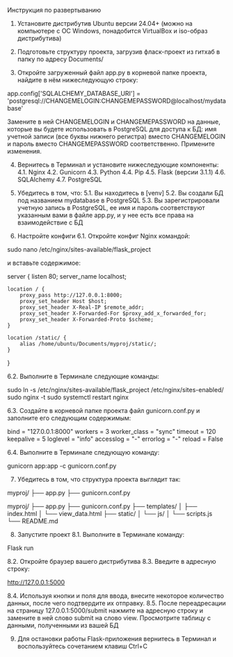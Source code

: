 Инструкция по развертыванию



1. Установите дистрибутив Ubuntu версии 24.04+ (можно на компьютере с ОС Windows, понадобится VirtualBox и iso-образ дистрибутива)



2. Подготовьте структуру проекта, загрузив фласк-проект из гитхаб в папку по адресу Documents/



3. Откройте загруженный файл app.py в корневой папке проекта, найдите в нём нижеследующую строку:

app.config['SQLALCHEMY_DATABASE_URI'] = 'postgresql://CHANGEMELOGIN:CHANGEMEPASSWORD@localhost/mydatabase'

Замените в ней CHANGEMELOGIN и CHANGEMEPASSWORD на данные, которые вы будете использовать в PostgreSQL для доступа к БД: имя учетной записи (все буквы нижнего регистра) вместо CHANGEMELOGIN и пароль вместо CHANGEMEPASSWORD соответственно. Примените изменения.



4. Вернитесь в Терминал и установите нижеследующие компоненты:
4.1. Nginx
4.2. Gunicorn
4.3. Python
4.4. Pip
4.5. Flask (версии 3.1.1)
4.6. SQLAlchemy
4.7. PostgreSQL



5. Убедитесь в том, что:
5.1. Вы находитесь в [venv]
5.2. Вы создали БД под названием mydatabase в PostgreSQL
5.3. Вы зарегистрировали учетную запись в PostgreSQL, ее имя и пароль соответствуют указанным вами в файле app.py, и у нее есть все права на взаимодействие с БД



6. Настройте конфиги
6.1. Откройте конфиг Nginx командой:

sudo nano /etc/nginx/sites-available/flask_project

и вставьте содержимое:

server {
    listen 80;
    server_name localhost;

    location / {
        proxy_pass http://127.0.0.1:8000;
        proxy_set_header Host $host;
        proxy_set_header X-Real-IP $remote_addr;
        proxy_set_header X-Forwarded-For $proxy_add_x_forwarded_for;
        proxy_set_header X-Forwarded-Proto $scheme;
    }

    location /static/ {
        alias /home/ubuntu/Documents/myproj/static/;
    }
}

6.2. Выполните в Терминале следующие команды:

sudo ln -s /etc/nginx/sites-available/flask_project /etc/nginx/sites-enabled/
sudo nginx -t
sudo systemctl restart nginx

6.3. Создайте в корневой папке проекта файл gunicorn.conf.py и заполните его следующим содержимым:

bind = "127.0.0.1:8000"
workers = 3
worker_class = "sync"
timeout = 120
keepalive = 5
loglevel = "info"
accesslog = "-"
errorlog = "-"
reload = False

6.4. Выполните в Терминале следующую команду:

gunicorn app:app -c gunicorn.conf.py



7. Убедитесь в том, что структура проекта выглядит так:

myproj/
├── app.py
├── gunicorn.conf.py

myproj/
├── app.py
├── gunicorn.conf.py
├── templates/
│   ├── index.html
│   └── view_data.html
├── static/
│   └── js/
│   	└── scripts.js
└── README.md

8. Запустите проект
8.1. Выполните в Терминале команду:

Flask run

8.2. Откройте браузер вашего дистрибутива
8.3. Введите в адресную строку:

http://127.0.0.1:5000

8.4. Используя кнопки и поля для ввода, внесите некоторое количество данных, после чего подтвердите их отправку.
8.5. После переадресации на страницу 127.0.0.1:5000/submit нажмите на адресную строку и замените в ней слово submit на слово view. Просмотрите таблицу с данными, полученными из вашей БД



9. Для остановки работы Flask-приложения вернитесь в Терминал и воспользуйтесь сочетанием клавиш Ctrl+C









